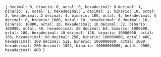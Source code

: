 `{
decimal: 0, binario: 0, octal: 0, hexadecimal: 0
decimal: 1, binario: 1, octal: 1, hexadecimal: 1
decimal: 2, binario: 10, octal: 2, hexadecimal: 2
decimal: 4, binario: 100, octal: 4, hexadecimal: 4
decimal: 8, binario: 1000, octal: 10, hexadecimal: 8
decimal: 16, binario: 10000, octal: 20, hexadecimal: 10
decimal: 32, binario: 100000, octal: 40, hexadecimal: 20
decimal: 64, binario: 1000000, octal: 100, hexadecimal: 40
decimal: 128, binario: 10000000, octal: 200, hexadecimal: 80
decimal: 256, binario: 100000000, octal: 400, hexadecimal: 100
decimal: 512, binario: 1000000000, octal: 1000, hexadecimal: 200
decimal: 1024, binario: 10000000000, octal: 2000, hexadecimal: 400
}`
